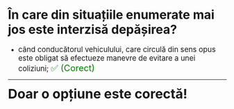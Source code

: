 # În care din situațiile enumerate mai jos este interzisă depășirea?

- <span style="font-size: larger;">când conducătorul vehiculului, care circulă din sens opus este obligat să efectueze manevre de evitare a unei coliziuni; <span style="color: green; font-size: larger;">✅ (Corect)</span></span>

---

<span style="font-size: 30px; font-weight: bold;">**Doar o opțiune este corectă!**</span>